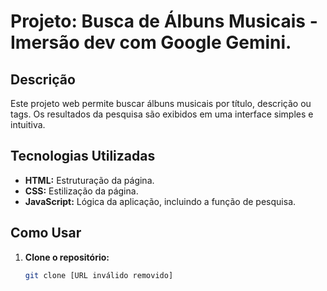 # Projeto: Busca de Álbuns Musicais - Imersão dev com Google Gemini.

## Descrição
Este projeto web permite buscar álbuns musicais por título, descrição ou tags. Os resultados da pesquisa são exibidos em uma interface simples e intuitiva.

## Tecnologias Utilizadas
* **HTML:** Estruturação da página.
* **CSS:** Estilização da página.
* **JavaScript:** Lógica da aplicação, incluindo a função de pesquisa.

## Como Usar
1. **Clone o repositório:**
   ```bash
   git clone [URL inválido removido]
